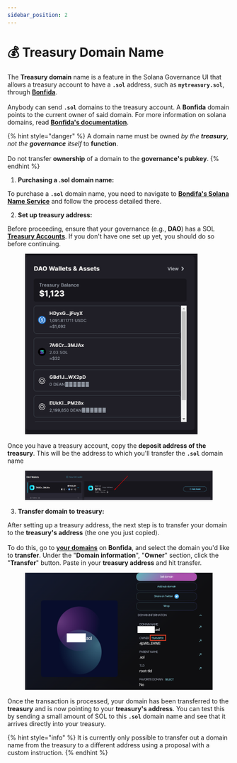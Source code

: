 ```yaml
---
sidebar_position: 2
---
```


# 💰 Treasury Domain Name

The **Treasury domain** name is a feature in the Solana Governance UI that allows a treasury account to have a **`.sol`** address, such as **`mytreasury.sol`**, through [**Bonfida**](https://naming.bonfida.org/). \
\
Anybody can send **`.sol`** domains to the treasury account. A **Bonfida** domain points to the current owner of said domain. For more information on solana domains, read [**Bonfida's documentation**](https://docs.bonfida.org/collection/an-introduction-to-the-solana-name-service).

{% hint style="danger" %}
A domain name must be owned _by the **treasury**, not the **governance** itself_ to **function**. \
\
Do not transfer **ownership** of a domain to the **governance's pubkey**.
{% endhint %}

1. **Purchasing a .sol domain name:**

To purchase a **`.sol`** domain name, you need to navigate to [**Bondifa's Solana Name Service**](https://naming.bonfida.org/) and follow the process detailed there.

2. **Set up treasury address:**

Before proceeding, ensure that your governance (e.g., **DAO**) has a SOL [**Treasury Accounts**](treasury-account.md). If you don't have one set up yet, you should do so before continuing.

<figure><img src="../../.gitbook/assets/Screenshot_892.png" alt="" width="390"><figcaption></figcaption></figure>

Once you have a treasury account, copy the **deposit address of the treasury**. This will be the address to which you'll transfer the **`.sol`** domain name

<figure><img src="../../.gitbook/assets/Screenshot_893.png" alt=""><figcaption></figcaption></figure>

3. **Transfer domain to treasury:**

After setting up a treasury address, the next step is to transfer your domain to the **treasury's address** (the one you just copied). \
\
To do this, go to [**your domains**](https://naming.bonfida.org/#/profile?view=domains) on **Bonfida**, and select the domain you'd like to **transfer**. Under the "**Domain information**", "**Owner**" section, click the "**Transfer**" button. Paste in your **treasury address** and hit transfer.

<figure><img src="../../.gitbook/assets/bonfidaDomainView-8715c9640dae150718f14f1b53bf20f2.png" alt="" width="563"><figcaption></figcaption></figure>

Once the transaction is processed, your domain has been transferred to the **treasury** and is now pointing to your **treasury's address**. You can test this by sending a small amount of SOL to this **`.sol`** domain name and see that it arrives directly into your treasury.

{% hint style="info" %}
It is currently only possible to transfer out a domain name from the treasury to a different address using a proposal with a custom instruction.
{% endhint %}
